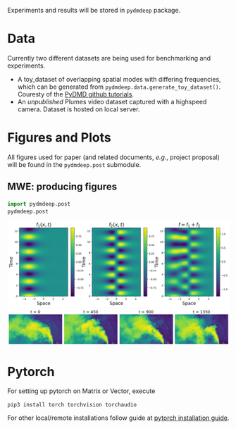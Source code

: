 Experiments and results will be stored in `pydmdeep` package.
# Data
Currently two different datasets are being used for benchmarking and experiments.
- A toy_dataset of overlapping spatial modes with differing frequencies, which can be generated from `pydmdeep.data.generate_toy_dataset()`. Couresty of the [PyDMD github tutorials](https://github.com/PyDMD/PyDMD/blob/master/tutorials/tutorial1/tutorial-1-dmd.ipynb).
- An *unpublished* Plumes video dataset captured with a highspeed camera. Dataset is hosted on local server.


# Figures and Plots
All figures used for paper (and related documents, *e.g.*, project proposal) will be found in the `pydmdeep.post` submodule.

## MWE: producing figures
```python
import pydmdeep.post
pydmdeep.post
```

![](images/toy_dataset.png)
![](images/plumes.png)

# Pytorch
For setting up pytorch on Matrix or Vector, execute
```console
pip3 install torch torchvision torchaudio
```

For other local/remote installations follow guide at [pytorch installation guide](https://pytorch.org/get-started/locally/).
